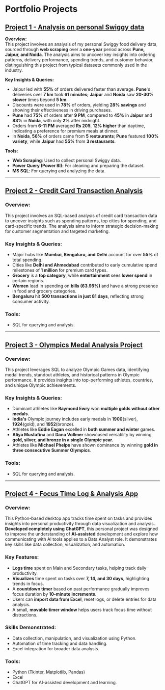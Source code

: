 # Portfolio Projects

## [Project 1 - Analysis on personal Swiggy data](https://https://github.com/ashishaameria/swiggy_sql)
 
**Overview:**  
This project involves an analysis of my personal Swiggy food delivery data, sourced through **web scraping** over a **one-year** period across **Pune, Jaipur, and Noida**. The analysis aims to uncover key insights into ordering patterns, delivery performance, spending trends, and customer behavior, distinguishing this project from typical datasets commonly used in the industry.

**Key Insights & Queries:**

- Jaipur led with **55%** of orders delivered faster than average. **Pune**'s deliveries over **7 km** took **61 minutes**; **Jaipur** and **Noida** saw **20-30% slower** times beyond **5 km**.
- Discounts were used in **78%** of orders, yielding **28% savings** and showing their effectiveness in driving purchases.
- **Pune** had **75%** of orders after **9 PM**, compared to **45%** in **Jaipur** and **83%** in **Noida**, with only **2%** after midnight.
- Orders from **6-11 PM** averaged **Rs 205**, **12% higher** than daytime, indicating a preference for premium meals at dinner.
- In **Noida**, **56%** of orders came from **5 restaurants**; **Pune** featured **100% variety**, while **Jaipur** had **55%** from **3 restaurants**.

**Tools:**  
- **Web Scraping**: Used to collect personal Swiggy data.  
- **Power Query (Power BI)**: For cleaning and preparing the dataset.  
- **MS SQL**: For querying and analyzing the data.  

---

## [Project 2 - Credit Card Transaction Analysis](https://https://github.com/ashishaameria/credit_card_sql)

### Overview:
This project involves an SQL-based analysis of credit card transaction data to uncover insights such as spending patterns, top cities for spending, and card-specific trends. The analysis aims to inform strategic decision-making for customer segmentation and targeted marketing.

### Key Insights & Queries:
- Major hubs like **Mumbai, Bengaluru, and Delhi** account for over **55%** of total spending.
- Cities like **Delhi and Ahmedabad** contributed to early cumulative spend milestones of **1 million** for premium card types.
- **Grocery** is a **top category**, while **entertainment** sees **lower spend** in certain regions.
- **Women** lead in spending on **bills (63.95%)** and have a strong presence in food and grocery categories.
- **Bengaluru** hit **500 transactions in just 81 days**, reflecting strong consumer activity.

### Tools:
- SQL for querying and analysis.

---

## [Project 3 - Olympics Medal Analysis Project](https://https://github.com/ashishaameria/olympics_sql)

### Overview:
This project leverages SQL to analyze Olympic Games data, identifying medal trends, standout athletes, and historical patterns in Olympic performance. It provides insights into top-performing athletes, countries, and unique Olympic achievements.

### Key Insights & Queries:
- Dominant athletes like **Raymond Ewry** won **multiple golds without other medals**.
- **India's** Olympic journey includes early medals in **1900**(silver), **1924**(gold), and **1952**(bronze).
- Athletes like **Eddie Eagan** excelled in **both summer and winter** games.
- **Aliya Mustafina** and **Dana Vollmer** showcased versatility by winning **gold, silver, and bronze in a single Olympic year**.
- Athletes like **Michael Phelps** have shown dominance by winning **gold in three consecutive Summer Olympics**.

### Tools:
- SQL for querying and analysis.

---

## [Project 4 - Focus Time Log & Analysis App](https://https://github.com/ashishaameria/time_log_analysis_app_python)

### Overview:
This Python-based desktop app tracks time spent on tasks and provides insights into personal productivity through data visualization and analysis. **Developed completely using ChatGPT**, this personal project was designed to improve the understanding of **AI-assisted** development and explore how communicating with AI tools applies to a Data Analyst role. It demonstrates key skills like data collection, visualization, and automation.

### Key Features:
- **Logs time** spent on Main and Secondary tasks, helping track daily productivity.
- **Visualizes** time spent on tasks over **7, 14, and 30 days**, highlighting trends in focus.
- A **countdown timer** based on past performance gradually improves focus duration by **10-minute increments**.
- Users can **import data from Excel**, reset logs, or delete entries for data analysis.
- A small, **movable timer window** helps users track focus time without distractions.

### Skills Demonstrated:
- Data collection, manipulation, and visualization using Python.
- Automation of time tracking and data handling.
- Excel integration for broader data analysis.

### Tools:
- Python (Tkinter, Matplotlib, Pandas)
- Excel
- ChatGPT for AI-assisted development and learning.
